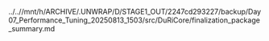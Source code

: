 ../..//mnt/h/ARCHIVE/.UNWRAP/D/STAGE1_OUT/2247cd293227/backup/Day07_Performance_Tuning_20250813_1503/src/DuRiCore/finalization_package_summary.md